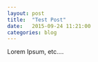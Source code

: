 ```yaml
---
layout: post
title:  "Test Post"
date:   2015-09-24 11:21:00
categories: blog
---
```


Lorem Ipsum, etc....